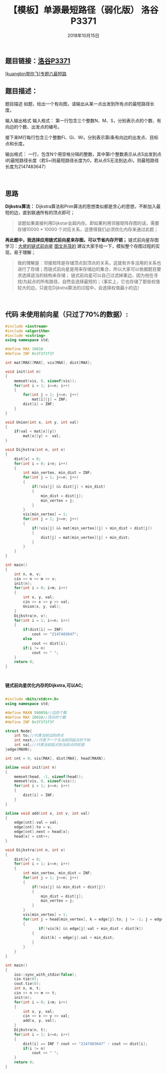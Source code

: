 ﻿---
title: 【模板】单源最短路径（弱化版） 洛谷P3371
date: 2018年10月15日
tags: 
	- 最短路
	- 算法
categories: kuangbin带你飞【专题六】 最短路
---
## **题目链接**：[洛谷P3371][1]
[[kuangbin带你飞]专题六最短路][2]
</br>
## **题目描述**：
题目描述
如题，给出一个有向图，请输出从某一点出发到所有点的最短路径长度。

输入输出格式
输入格式：
第一行包含三个整数N、M、S，分别表示点的个数、有向边的个数、出发点的编号。

接下来M行每行包含三个整数Fi、Gi、Wi，分别表示第i条有向边的出发点、目标点和长度。

输出格式：
一行，包含N个用空格分隔的整数，其中第i个整数表示从点S出发到点i的最短路径长度（若S=i则最短路径长度为0，若从点S无法到达点i，则最短路径长度为2147483647）
<escape><!-- more --></escape>

</br>

## **思路**
**Dijkstra算法：**
      Dijkstra算法和Prim算法的思想类似都是贪心的思想，不断加入最短的边，直到联通所有的顶点即可；
      

> 该题如果直接利用Dijkstar会超内存。即如果利用邻接矩阵存图的话，需要存储10000 * 10000 个对应关系，这使得我们必须优化内存来通过此题；

**再此题中，我选择应用链式前向星来存图，可以节省内存开销；**
链式前向星存图学习：[大佬的链式前向星][3] [图文并茂的][4]
建议大家手绘一下，模拟整个存图过程的实现，易于理解；

> 我的理解是：邻接矩阵是存储顶点到顶点的关系，这就有许多没用的关系也进行了存储；而链式前向星是用来存储边的集合，所以大家可以依据题目要求选择适当的结构来存储； 链式前向星可以自己过滤掉重边，因为他在寻找i为起点的所有路径，自然会选择最短的；（事实上，它也存储了那些权值较大的边，只是在Dijkstra算法的过程中，会选择权值最小的边）

    
</br>

##  **代码**  未使用前向星（只过了70%的数据）:
``` c++
#include <iostream>
#include <algorithm>
#include <cstring>
using namespace std;

#define MAX 10010
#define INF 0x3f3f3f3f

int mat[MAX][MAX], vis[MAX], dist[MAX];

void init(int n)
{
    memset(vis, 0, sizeof(vis));
    for(int i = 1; i<=n; i++)
    {
        for(int j = 1; j<=n; j++)
            mat[i][j] = INF;
        dist[i] = INF;
    }
}

void Union(int x, int y, int val)
{
    if(val < mat[x][y])
        mat[x][y] =  val;
}

void Dijkstra(int n, int v)
{
    dist[v] = 0;
    for(int i = 0; i<n; i++)
    {
        int min_vertex, min_dist = INF;
        for(int j = 1; j<=n; j++)
        {
            if(!vis[j] && dist[j] < min_dist)
            {
                min_dist = dist[j];
                min_vertex = j;
            }
        }
        vis[min_vertex] = 1;
        for(int j = 1; j<=n; j++)
        {
            if(!vis[j] && mat[min_vertex][j] + min_dist < dist[j])
            {
                dist[j] = mat[min_vertex][j] + min_dist;
            }
        }
    }
}

int main()
{
    int n, m, v;
    cin >> n >> m >> v;
    init(n);
    for(int i = 0; i<m; i++)
    {
        int x, y, val;
        cin >> x >> y >> val;
        Union(x, y, val);
    }
    Dijkstra(n, v);
    for(int i = 1; i<=n; i++)
    {
        if(dist[i] == INF)
            cout << "2147483647";
        else
            cout << dist[i];
        if(i != n)
            cout << " ";
    }
    return 0;
}




```

**链式前向星优化内存的Dijkstra,可以AC;**

``` c++

#include <bits/stdc++.h>
using namespace std;

#define MAXN 500050//边的个数
#define MAX 10010//顶点的个数
#define INF 0x3f3f3f3f

struct Node{
    int to;//代表当前边的终点
    int next;//代表下一个与当前同起点的下标
    int val;//代表当前起点到当前点的权值
}edge[MAXN];

int cnt = 0, vis[MAX], dist[MAX], head[MAXN];

inline void init(int n)
{
    memset(head, -1, sizeof(head));
    memset(vis, 0, sizeof(vis));
    for(int i = 1; i<=n; i++)
    {
        dist[i] = INF;
    }
}

inline void add(int x, int v, int val)
{
    edge[cnt].val = val;
    edge[cnt].to = v;
    edge[cnt].next = head[x];
    head[x] = cnt++;
}

void Dijkstra(int n, int v)
{
    dist[v] = 0;
    for(int i = 1; i<=n; i++)
    {
        int min_vertex, min_dist = INF;
        for(int j = 1; j<=n; j++)
        {
            if(!vis[j] && min_dist > dist[j])
            {
                min_dist = dist[j];
                min_vertex = j;
            }
        }
        vis[min_vertex] = 1;
        for(int j = head[min_vertex], k = edge[j].to; j != -1; j = edge[j].next, k = edge[j].to)
        {
               if(!vis[k] && edge[j].val + min_dist < dist[k])
            {
                dist[k] = edge[j].val + min_dist;
            }
        }
    }
}

int main()
{
    ios::sync_with_stdio(false);
    cin.tie(0);
    cout.tie(0);
    int n, m, t;
    cin >> n >> m >> t;
    init(n);
    for(int i = 0; i<m; i++)
    {
        int x, y, val;
        cin >> x >> y >> val;
        add(x, y, val);
    }
    Dijkstra(n, t);
    for(int i = 1; i<=n; i++)
    {
        dist[i] == INF ? cout << "2147483647" : cout << dist[i];
        if(i != n)
            cout << " ";
    }
    return 0;
}


```
  [1]: https://www.luogu.org/problemnew/show/P3371
  [2]: https://vjudge.net/contest/66569
  [3]: https://blog.csdn.net/acdreamers/article/details/16902023
  [4]: https://blog.csdn.net/lookqaq/article/details/81304637